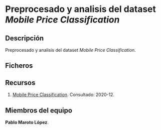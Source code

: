 # Preprocesado y analisis del dataset _Mobile Price Classification_

## Descripción

Preprocesado y analisis del dataset _Mobile Price Classification_.

## Ficheros


## Recursos

1. [Mobile Price Classification](https://www.kaggle.com/iabhishekofficial/mobile-price-classification). Consultado: 2020-12.

## Miembros del equipo

**Pablo Maroto López**.
